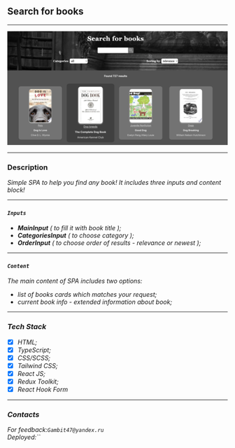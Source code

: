 ## Search for books

***

![pic](src/assets/img/background.png)

***

### Description

<i>Simple SPA to help you find any book!
It includes three inputs and content block!

***

#### `Inputs`

* <b>MainInput</b> ( to fill it with book title );
* <b>CategoriesInput</b> ( to choose category );
* <b>OrderInput</b> ( to choose order of results - relevance or newest );

***

#### `Content`
The main content of SPA includes two options:
* list of books cards which matches your request;
* current book info - extended information about book;

***

### Tech Stack

* [x] HTML;
* [x] TypeScript;
* [x] CSS/SCSS;
* [x] Tailwind CSS;
* [x] React JS;
* [x] Redux Toolkit;
* [x] React Hook Form

***

### Contacts

For feedback:`Gambit47@yandex.ru`<br>
Deployed:``

